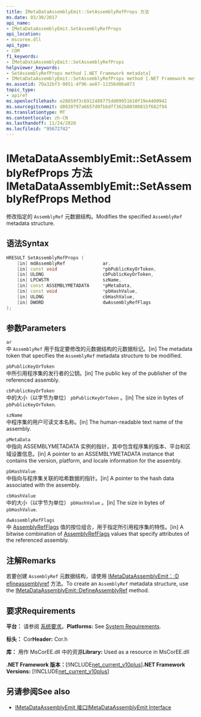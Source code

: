 ```yaml
---
title: IMetaDataAssemblyEmit::SetAssemblyRefProps 方法
ms.date: 03/30/2017
api_name:
- IMetaDataAssemblyEmit.SetAssemblyRefProps
api_location:
- mscoree.dll
api_type:
- COM
f1_keywords:
- IMetaDataAssemblyEmit::SetAssemblyRefProps
helpviewer_keywords:
- SetAssemblyRefProps method [.NET Framework metadata]
- IMetaDataAssemblyEmit::SetAssemblyRefProps method [.NET Framework metadata]
ms.assetid: 70a32bf3-9051-4f96-ae87-11356d06a073
topic_type:
- apiref
ms.openlocfilehash: e28659f3c6912489775dd09951610f19e4400942
ms.sourcegitcommit: d8020797a6657d0fbbdff362b80300815f682f94
ms.translationtype: MT
ms.contentlocale: zh-CN
ms.lasthandoff: 11/24/2020
ms.locfileid: "95672742"
---
```

# <a name="imetadataassemblyemitsetassemblyrefprops-method"></a><span data-ttu-id="e22bd-102">IMetaDataAssemblyEmit::SetAssemblyRefProps 方法</span><span class="sxs-lookup"><span data-stu-id="e22bd-102">IMetaDataAssemblyEmit::SetAssemblyRefProps Method</span></span>

<span data-ttu-id="e22bd-103">修改指定的 `AssemblyRef` 元数据结构。</span><span class="sxs-lookup"><span data-stu-id="e22bd-103">Modifies the specified `AssemblyRef` metadata structure.</span></span>  
  
## <a name="syntax"></a><span data-ttu-id="e22bd-104">语法</span><span class="sxs-lookup"><span data-stu-id="e22bd-104">Syntax</span></span>  
  
```cpp  
HRESULT SetAssemblyRefProps (  
    [in] mdAssemblyRef              ar,  
    [in] const void                 *pbPublicKeyOrToken,  
    [in] ULONG                      cbPublicKeyOrToken,  
    [in] LPCWSTR                    szName,
    [in] const ASSEMBLYMETADATA     *pMetaData,
    [in] const void                 *pbHashValue,  
    [in] ULONG                      cbHashValue,  
    [in] DWORD                      dwAssemblyRefFlags  
);  
```  
  
## <a name="parameters"></a><span data-ttu-id="e22bd-105">参数</span><span class="sxs-lookup"><span data-stu-id="e22bd-105">Parameters</span></span>  

 `ar`  
 <span data-ttu-id="e22bd-106">中 `AssemblyRef` 用于指定要修改的元数据结构的元数据标记。</span><span class="sxs-lookup"><span data-stu-id="e22bd-106">[in] The metadata token that specifies the `AssemblyRef` metadata structure to be modified.</span></span>  
  
 `pbPublicKeyOrToken`  
 <span data-ttu-id="e22bd-107">中所引用程序集的发行者的公钥。</span><span class="sxs-lookup"><span data-stu-id="e22bd-107">[in] The public key of the publisher of the referenced assembly.</span></span>  
  
 `cbPublicKeyOrToken`  
 <span data-ttu-id="e22bd-108">中的大小（以字节为单位） `pbPublicKeyOrToken` 。</span><span class="sxs-lookup"><span data-stu-id="e22bd-108">[in] The size in bytes of `pbPublicKeyOrToken`.</span></span>  
  
 `szName`  
 <span data-ttu-id="e22bd-109">中程序集的用户可读文本名称。</span><span class="sxs-lookup"><span data-stu-id="e22bd-109">[in] The human-readable text name of the assembly.</span></span>  
  
 `pMetaData`  
 <span data-ttu-id="e22bd-110">中指向 ASSEMBLYMETADATA 实例的指针，其中包含程序集的版本、平台和区域设置信息。</span><span class="sxs-lookup"><span data-stu-id="e22bd-110">[in] A pointer to an ASSEMBLYMETADATA instance that contains the version, platform, and locale information for the assembly.</span></span>  
  
 `pbHashValue`  
 <span data-ttu-id="e22bd-111">中指向与程序集关联的哈希数据的指针。</span><span class="sxs-lookup"><span data-stu-id="e22bd-111">[in] A pointer to the hash data associated with the assembly.</span></span>  
  
 `cbHashValue`  
 <span data-ttu-id="e22bd-112">中的大小（以字节为单位） `pbHashValue` 。</span><span class="sxs-lookup"><span data-stu-id="e22bd-112">[in] The size in bytes of `pbHashValue`.</span></span>  
  
 `dwAssemblyRefFlags`  
 <span data-ttu-id="e22bd-113">中 [AssemblyRefFlags](assemblyrefflags-enumeration.md) 值的按位组合，用于指定所引用程序集的特性。</span><span class="sxs-lookup"><span data-stu-id="e22bd-113">[in] A bitwise combination of [AssemblyRefFlags](assemblyrefflags-enumeration.md) values that specify attributes of the referenced assembly.</span></span>  
  
## <a name="remarks"></a><span data-ttu-id="e22bd-114">注解</span><span class="sxs-lookup"><span data-stu-id="e22bd-114">Remarks</span></span>  

 <span data-ttu-id="e22bd-115">若要创建 `AssemblyRef` 元数据结构，请使用 [IMetaDataAssemblyEmit：:D efineassemblyref](imetadataassemblyemit-defineassemblyref-method.md) 方法。</span><span class="sxs-lookup"><span data-stu-id="e22bd-115">To create an `AssemblyRef` metadata structure, use the [IMetaDataAssemblyEmit::DefineAssemblyRef](imetadataassemblyemit-defineassemblyref-method.md) method.</span></span>  
  
## <a name="requirements"></a><span data-ttu-id="e22bd-116">要求</span><span class="sxs-lookup"><span data-stu-id="e22bd-116">Requirements</span></span>  

 <span data-ttu-id="e22bd-117">**平台：** 请参阅 [系统要求](../../get-started/system-requirements.md)。</span><span class="sxs-lookup"><span data-stu-id="e22bd-117">**Platforms:** See [System Requirements](../../get-started/system-requirements.md).</span></span>  
  
 <span data-ttu-id="e22bd-118">**标头：** Cor</span><span class="sxs-lookup"><span data-stu-id="e22bd-118">**Header:** Cor.h</span></span>  
  
 <span data-ttu-id="e22bd-119">**库：** 用作 MsCorEE.dll 中的资源</span><span class="sxs-lookup"><span data-stu-id="e22bd-119">**Library:** Used as a resource in MsCorEE.dll</span></span>  
  
 <span data-ttu-id="e22bd-120">**.NET Framework 版本：**[!INCLUDE[net_current_v10plus](../../../../includes/net-current-v10plus-md.md)]</span><span class="sxs-lookup"><span data-stu-id="e22bd-120">**.NET Framework Versions:** [!INCLUDE[net_current_v10plus](../../../../includes/net-current-v10plus-md.md)]</span></span>  
  
## <a name="see-also"></a><span data-ttu-id="e22bd-121">另请参阅</span><span class="sxs-lookup"><span data-stu-id="e22bd-121">See also</span></span>

- [<span data-ttu-id="e22bd-122">IMetaDataAssemblyEmit 接口</span><span class="sxs-lookup"><span data-stu-id="e22bd-122">IMetaDataAssemblyEmit Interface</span></span>](imetadataassemblyemit-interface.md)
